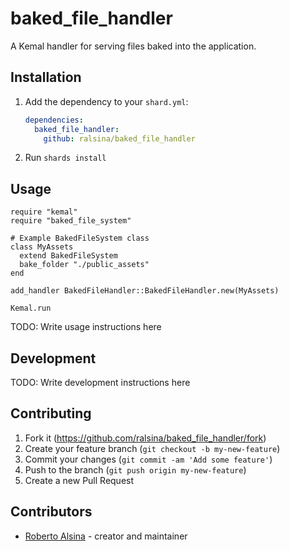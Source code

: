 # baked_file_handler

A Kemal handler for serving files baked into the application.

## Installation

1. Add the dependency to your `shard.yml`:

   ```yaml
   dependencies:
     baked_file_handler:
       github: ralsina/baked_file_handler
   ```

2. Run `shards install`

## Usage

```crystal
require "kemal"
require "baked_file_system"

# Example BakedFileSystem class
class MyAssets
  extend BakedFileSystem
  bake_folder "./public_assets"
end

add_handler BakedFileHandler::BakedFileHandler.new(MyAssets)

Kemal.run
```

TODO: Write usage instructions here

## Development

TODO: Write development instructions here

## Contributing

1. Fork it (<https://github.com/ralsina/baked_file_handler/fork>)
2. Create your feature branch (`git checkout -b my-new-feature`)
3. Commit your changes (`git commit -am 'Add some feature'`)
4. Push to the branch (`git push origin my-new-feature`)
5. Create a new Pull Request

## Contributors

- [Roberto Alsina](https://github.com/ralsina) - creator and maintainer
